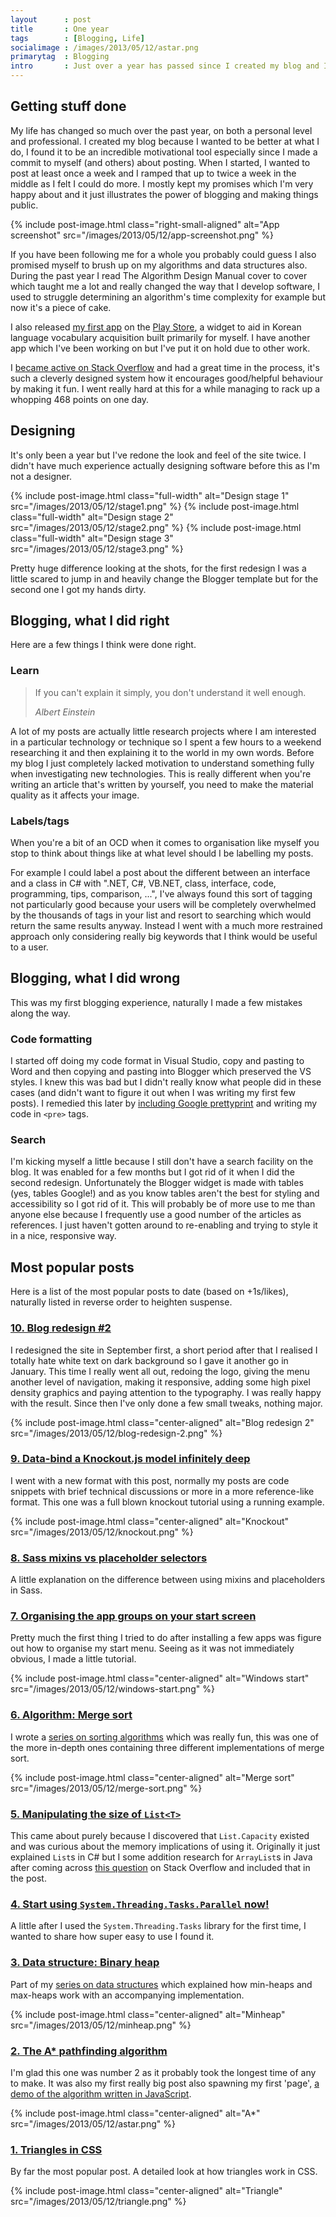 ```yaml
---
layout      : post
title       : One year
tags        : [Blogging, Life]
socialimage : /images/2013/05/12/astar.png
primarytag  : Blogging
intro       : Just over a year has passed since I created my blog and I just wanted to reflect a little on how I feel everything has gone, the impact it's had on my life and go over the most popular posts to date.
---
```


## Getting stuff done

My life has changed so much over the past year, on both a personal level and professional. I created my blog because I wanted to be better at what I do, I found it to be an incredible motivational tool especially since I made a commit to myself (and others) about posting. When I started, I wanted to post at least once a week and I ramped that up to twice a week in the middle as I felt I could do more. I mostly kept my promises which I'm very happy about and it just illustrates the power of blogging and making things public.

{% include post-image.html class="right-small-aligned" alt="App screenshot" src="/images/2013/05/12/app-screenshot.png" %}

If you have been following me for a whole you probably could guess I also promised myself to brush up on my algorithms and data structures also. During the past year I read The Algorithm Design Manual cover to cover which taught me a lot and really changed the way that I develop software, I used to struggle determining an algorithm's time complexity for example but now it's a piece of cake.

I also released [my first app][1] on the [Play Store][2], a widget to aid in Korean language vocabulary acquisition built primarily for myself. I have another app which I've been working on but I've put it on hold due to other work.

I [became active on Stack Overflow][3] and had a great time in the process, it's such a cleverly designed system how it encourages good/helpful behaviour by making it fun. I went really hard at this for a while managing to rack up a whopping 468 points on one day.



## Designing

It's only been a year but I've redone the look and feel of the site twice. I didn't have much experience actually designing software before this as I'm not a designer.

{% include post-image.html class="full-width" alt="Design stage 1" src="/images/2013/05/12/stage1.png" %}
{% include post-image.html class="full-width" alt="Design stage 2" src="/images/2013/05/12/stage2.png" %}
{% include post-image.html class="full-width" alt="Design stage 3" src="/images/2013/05/12/stage3.png" %}

Pretty huge difference looking at the shots, for the first redesign I was a little scared to jump in and heavily change the Blogger template but for the second one I got my hands dirty.



## Blogging, what I did right

Here are a few things I think were done right.

### Learn

> If you can't explain it simply, you don't understand it well enough.
>
> <footer><cite>Albert Einstein</cite></footer>

A lot of my posts are actually little research projects where I am interested in a particular technology or technique so I spent a few hours to a weekend researching it and then explaining it to the world in my own words. Before my blog I just completely lacked motivation to understand something fully when investigating new technologies. This is really different when you're writing an article that's written by yourself, you need to make the material quality as it affects your image.

### Labels/tags

When you're a bit of an OCD when it comes to organisation like myself you stop to think about things like at what level should I be labelling my posts.

For example I could label a post about the different between an interface and a class in C# with ".NET, C#, VB.NET, class, interface, code, programming, tips, comparison, ...", I've always found this sort of tagging not particularly good because your users will be completely overwhelmed by the thousands of tags in your list and resort to searching which would return the same results anyway. Instead I went with a much more restrained approach only considering really big keywords that I think would be useful to a user.



## Blogging, what I did wrong

This was my first blogging experience, naturally I made a few mistakes along the way.

### Code formatting

I started off doing my code format in Visual Studio, copy and pasting to Word and then copying and pasting into Blogger which preserved the VS styles. I knew this was bad but I didn't really know what people did in these cases (and didn't want to figure it out when I was writing my first few posts). I remedied this later by [including Google prettyprint][4] and writing my code in `<pre>` tags.

### Search

I'm kicking myself a little because I still don't have a search facility on the blog. It was enabled for a few months but I got rid of it when I did the second redesign. Unfortunately the Blogger widget is made with tables (yes, tables Google!) and as you know tables aren't the best for styling and accessibility so I got rid of it. This will probably be of more use to me than anyone else because I frequently use a good number of the articles as references. I just haven't gotten around to re-enabling and trying to style it in a nice, responsive way.



## Most popular posts

Here is a list of the most popular posts to date (based on +1s/likes), naturally listed in reverse order to heighten suspense.

### [10. Blog redesign #2][5]

I redesigned the site in September first, a short period after that I realised I totally hate white text on dark background so I gave it another go in January. This time I really went all out, redoing the logo, giving the menu another level of navigation, making it responsive, adding some high pixel density graphics and paying attention to the typography. I was really happy with the result. Since then I've only done a few small tweaks, nothing major.

{% include post-image.html class="center-aligned" alt="Blog redesign 2" src="/images/2013/05/12/blog-redesign-2.png" %}

### [9. Data-bind a Knockout.js model infinitely deep][6]

I went with a new format with this post, normally my posts are code snippets with brief technical discussions or more in a more reference-like format. This one was a full blown knockout tutorial using a running example.

{% include post-image.html class="center-aligned" alt="Knockout" src="/images/2013/05/12/knockout.png" %}

### [8. Sass mixins vs placeholder selectors][7]

A little explanation on the difference between using mixins and placeholders in Sass.

### [7. Organising the app groups on your start screen][8]

Pretty much the first thing I tried to do after installing a few apps was figure out how to organise my start menu. Seeing as it was not immediately obvious, I made a little tutorial.

{% include post-image.html class="center-aligned" alt="Windows start" src="/images/2013/05/12/windows-start.png" %}

### [6. Algorithm: Merge sort][9]

I wrote a [series on sorting algorithms][10] which was really fun, this was one of the more in-depth ones containing three different implementations of merge sort.

{% include post-image.html class="center-aligned" alt="Merge sort" src="/images/2013/05/12/merge-sort.png" %}

### [5. Manipulating the size of `List<T>`][11]

This came about purely because I discovered that `List.Capacity` existed and was curious about the memory implications of using it. Originally it just explained `List`s in C# but I some addition research for `ArrayList`s in Java after coming across [this question][12] on Stack Overflow and included that in the post.

### [4. Start using `System.Threading.Tasks.Parallel` now!][13]

A little after I used the `System.Threading.Tasks` library for the first time, I wanted to share how super easy to use I found it.

### [3. Data structure: Binary heap][14]

Part of my [series on data structures][15] which explained how min-heaps and max-heaps work with an accompanying implementation.

{% include post-image.html class="center-aligned" alt="Minheap" src="/images/2013/05/12/minheap.png" %}

### [2. The A* pathfinding algorithm][16]

I'm glad this one was number 2 as it probably took the longest time of any to make. It was also my first really big post also spawning my first 'page', [a demo of the algorithm written in JavaScript][17].

{% include post-image.html class="center-aligned" alt="A*" src="/images/2013/05/12/astar.png" %}

### [1. Triangles in CSS][18]

By far the most popular post. A detailed look at how triangles work in CSS.

{% include post-image.html class="center-aligned" alt="Triangle" src="/images/2013/05/12/triangle.png" %}



[1]: {{site.baseurl}}/2013/01/korean-vocab-widget.html
[2]: https://play.google.com/store/apps/details?id=com.growingwiththeweb.koreanvocabwidget
[3]: http://stackoverflow.com/users/1156119/tyriar
[4]: {{site.baseurl}}/2012/06/using-google-code-prettify-in-your-blog.html
[5]: {{site.baseurl}}/2013/01/blog-redesign-2.html
[6]: {{site.baseurl}}/2013/03/data-bind-knockoutjs-model-infinitely.html
[7]: {{site.baseurl}}/2012/09/sass-mixins-vs-placeholder-selectors.html
[8]: {{site.baseurl}}/2012/10/organising-app-groups-on-your-start.html
[9]: {{site.baseurl}}/2012/11/algorithm-merge-sort.html
[10]: {{site.baseurl}}/search/label/Sorting
[11]: {{site.baseurl}}/2013/01/manipulating-size-of-list.html
[12]: http://stackoverflow.com/a/15446006/1156119
[13]: {{site.baseurl}}/2013/01/start-using-systemthreadngtasksparallel.html
[14]: {{site.baseurl}}/2013/01/data-structure-binary-heap.html
[15]: {{site.baseurl}}/search/label/Data%20structure
[16]: {{site.baseurl}}/2012/06/a-pathfinding-algorithm.html
[17]: {{site.baseurl}}/p/html5-demo.html
[18]: {{site.baseurl}}/2013/03/triangles-in-css.html
